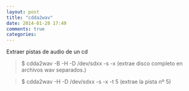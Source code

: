 ```yaml
---
layout: post
title: "cdda2wav"
date: 2014-01-28 17:49
comments: true
categories: 
---
```

Extraer pistas de audio de un cd

>$ cdda2wav -B -H -D /dev/sdxx -s -x (extrae disco completo en archivos wav separados.)

>$ cdda2wav -H -D /dev/sdxx -s -x -t 5 (extrae la pista nº 5)

